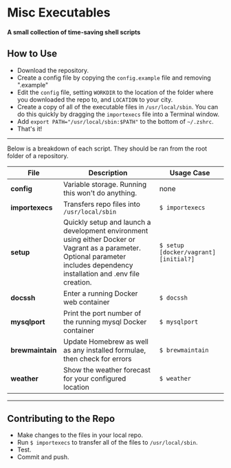 # Misc Executables
#### A small collection of time-saving shell scripts

## How to Use
- Download the repository.
- Create a config file by copying the `config.example` file and removing ".example"
- Edit the `config` file, setting `WORKDIR` to the location of the folder where you downloaded the repo to, and `LOCATION` to your city.
- Create a copy of all of the executable files in `/usr/local/sbin`. You can do this quickly by dragging the `importexecs` file into a Terminal window.
- Add `export PATH="/usr/local/sbin:$PATH"` to the bottom of `~/.zshrc`.
- That's it!

---

Below is a breakdown of each script. They should be ran from the root folder of a repository.

| File | Description | Usage Case |
| --- | --- | --- |
| __config__ | Variable storage. Running this won't do anything. | none |
| __importexecs__ | Transfers repo files into `/usr/local/sbin` | `$ importexecs` |
| __setup__ | Quickly setup and launch a development environment using either Docker or Vagrant as a parameter. Optional parameter includes dependency installation and .env file creation. | `$ setup [docker/vagrant] [initial?]` |
| __docssh__ | Enter a running Docker web container | `$ docssh` |
| __mysqlport__ | Print the port number of the running mysql Docker container | `$ mysqlport` |
| __brewmaintain__ | Update Homebrew as well as any installed formulae, then check for errors | `$ brewmaintain` |
| __weather__ | Show the weather forecast for your configured location | `$ weather` |

---

## Contributing to the Repo
- Make changes to the files in your local repo.
- Run `$ importexecs` to transfer all of the files to `/usr/local/sbin`.
- Test.
- Commit and push.
